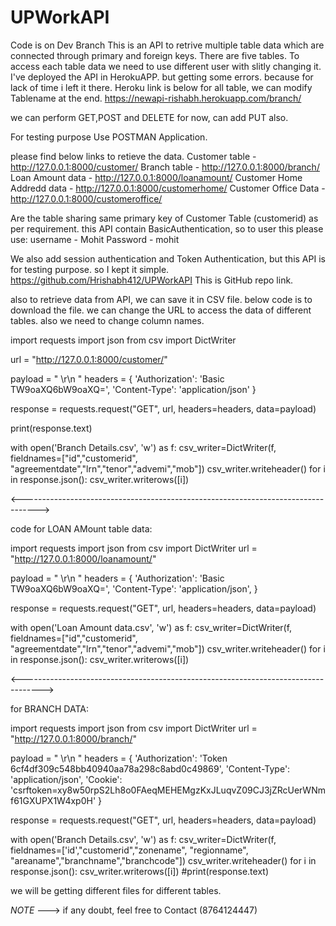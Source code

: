 # UPWorkAPI
Code is on Dev Branch
This is an API to retrive multiple table data which are connected through primary and foreign keys.
There are five tables.
To access each table data we need to use different user with slitly changing it.
I've deployed the API in HerokuAPP. but getting some errors. because for lack of time i left it there.
Heroku link is below for all table, we can modify Tablename at the end.
https://newapi-rishabh.herokuapp.com/branch/

we can perform GET,POST and DELETE for now, can add PUT also.

For testing purpose Use POSTMAN Application.

please find below links to retieve the data.
Customer table - http://127.0.0.1:8000/customer/
Branch table - http://127.0.0.1:8000/branch/
Loan Amount data - http://127.0.0.1:8000/loanamount/
Customer Home Addredd data - http://127.0.0.1:8000/customerhome/
Customer Office Data - http://127.0.0.1:8000/customeroffice/

Are the table sharing same primary key of Customer Table (customerid) as per requirement.
this API contain BasicAuthentication, so to user this please use:
username - Mohit
Password - mohit

We also add session authentication and Token Authentication, but this API is for testing purpose. so I kept it simple.
https://github.com/Hrishabh412/UPWorkAPI This is GitHub repo link.

also to retrieve data from API, we can save it in CSV file.
below code is to download the file.
we can change the URL to access the data of different tables.
also we need to change column names.

import requests
import json
from csv import DictWriter

url = "http://127.0.0.1:8000/customer/"

payload = " \r\n   "
headers = {
  'Authorization': 'Basic TW9oaXQ6bW9oaXQ=',
  'Content-Type': 'application/json'
}

response = requests.request("GET", url, headers=headers, data=payload)

print(response.text)

with open('Branch Details.csv', 'w') as f:
    csv_writer=DictWriter(f, fieldnames=["id","customerid", "agreementdate","lrn","tenor","advemi","mob"])
    csv_writer.writeheader()
    for i in response.json():
        csv_writer.writerows([i])
        
     
<---------------------------------------------------------------------------------->


code for LOAN AMount table data:

import requests
import json
from csv import DictWriter
url = "http://127.0.0.1:8000/loanamount/"

payload = " \r\n   "
headers = {
  'Authorization': 'Basic TW9oaXQ6bW9oaXQ=',
  'Content-Type': 'application/json',
}

response = requests.request("GET", url, headers=headers, data=payload)


with open('Loan Amount data.csv', 'w') as f:
    csv_writer=DictWriter(f, fieldnames=["id","customerid", "agreementdate","lrn","tenor","advemi","mob"])
    csv_writer.writeheader()
    for i in response.json():
        csv_writer.writerows([i])
        
 <----------------------------------------------------------------------------------->
        
for BRANCH DATA:

import requests
import json
from csv import DictWriter
url = "http://127.0.0.1:8000/branch/"

payload = " \r\n   "
headers = {
  'Authorization': 'Token 6cf4df309c548bb40940aa78a298c8abd0c49869',
  'Content-Type': 'application/json',
  'Cookie': 'csrftoken=xy8w50rpS2Lh8o0FAeqMEHEMgzKxJLuqvZ09CJ3jZRcUerWNmf61GXUPX1W4xp0H'
}

response = requests.request("GET", url, headers=headers, data=payload)


with open('Branch Details.csv', 'w') as f:
    csv_writer=DictWriter(f, fieldnames=['id',"customerid","zonename", "regionname", "areaname","branchname","branchcode"])
    csv_writer.writeheader()
    for i in response.json():
        csv_writer.writerows([i])
#print(response.text)


we will be getting different files for different tables.



*NOTE* ---> if any doubt, feel free to Contact (8764124447)
